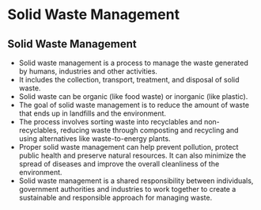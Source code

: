 # Solid Waste Management

## Solid Waste Management

* Solid waste management is a process to manage the waste generated by humans, industries and other activities.
* It includes the collection, transport, treatment, and disposal of solid waste.
* Solid waste can be organic (like food waste) or inorganic (like plastic).
* The goal of solid waste management is to reduce the amount of waste that ends up in landfills and the environment.
* The process involves sorting waste into recyclables and non-recyclables, reducing waste through composting and recycling and using alternatives like waste-to-energy plants.
* Proper solid waste management can help prevent pollution, protect public health and preserve natural resources. It can also minimize the spread of diseases and improve the overall cleanliness of the environment.
* Solid waste management is a shared responsibility between individuals, government authorities and industries to work together to create a sustainable and responsible approach for managing waste.
